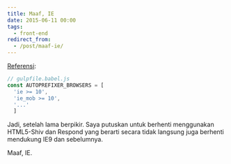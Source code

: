 ```yaml
---
title: Maaf, IE
date: 2015-06-11 00:00
tags:
  - front-end
redirect_from:
  - /post/maaf-ie/
---
```


[Referensi](https://github.com/google/web-starter-kit "google/web-starter-kit"):

```js
// gulpfile.babel.js
const AUTOPREFIXER_BROWSERS = [
  'ie >= 10',
  'ie_mob >= 10',
  '...'
  ]
```

Jadi, setelah lama berpikir. Saya putuskan untuk berhenti menggunakan HTML5-Shiv dan Respond yang berarti secara tidak langsung juga berhenti mendukung IE9 dan sebelumnya.

Maaf, IE.
